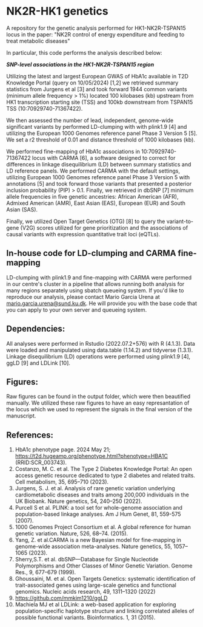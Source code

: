 # NK2R-HK1 genetics

A repository for the genetic analysis performed for HK1-NK2R-TSPAN15 locus in the paper: "NK2R control of energy expenditure and feeding to treat metabolic diseases"

In particular, this code performs the analysis described below:

***SNP-level associations in the HK1-NK2R-TSPAN15 region***

Utilizing the latest and largest European GWAS of HbA1c available in T2D Knowledge Portal (query on 10/05/2024) [1,2] we retrieved summary statistics from Jurgens et al [3] and took forward 1944 common variants (minimum allele frequency > 1%) located 100 kilobases (kb) upstream from HK1 transcription starting site (TSS) and 100kb downstream from TSPAN15 TSS (10:70929740-71367422). 

We then assessed the number of lead, independent, genome-wide significant variants by performed LD-clumping with with plink1.9 [4] and utilizing the European 1000 Genomes reference panel Phase 3 Version 5 [5]. We set a r2 threshold of 0.01 and distance threshold of 1000 kilobases (kb).

We performed fine-mapping of HbA1c associations in 10:70929740-71367422 locus with CARMA [6], a software designed to correct for differences in linkage disequilibrium (LD) between summary statistics and LD reference panels. We performed CARMA with the default settings, utilizing European 1000 Genomes reference panel Phase 3 Version 5 with annotations [5] and took forward those variants that presented a posterior inclusion probability (PIP) > 0.1. Finally, we retrieved in dbSNP [7] minimum allele frequencies in five genetic ancestries: African American (AFR), Admixed American (AMR), East Asian (EAS), European (EUR) and South Asian (SAS).

Finally, we utilized Open Target Genetics (OTG) [8] to query the variant-to-gene (V2G) scores utilized for gene prioritization and the associations of causal variants with expression quantitative trait loci (eQTLs). 

## In-house code for LD-clumping and CARMA fine-mapping

LD-clumping with plink1.9 and fine-mapping with CARMA were performed in our centre's cluster in a pipeline that allows running both analysis for many regions separately using sbatch queueing system. If you'd like to reproduce our analysis, please contact Mario Garcia Urena at mario.garcia.urena@sund.ku.dk. He will provide you with the base code that you can apply to your own server and queueing system. 

## Dependencies:

All analyses were performed in Rstudio (2022.07.2+576) with R (4.1.3). Data were loaded and manipulated using data.table (1.14.2) and tidyverse (1.3.1). Linkage disequilibrium (LD) operations were performed using plink1.9 [4], ggLD [9] and LDLink [10]. 

## Figures:

Raw figures can be found in the output folder, which were then beautified manually. We utilized these raw figures to have an easy represantation of the locus which we used to represent the signals in the final version of the manuscript.

## References:

1) HbA1c phenotype page. 2024 May 21; https://t2d.hugeamp.org/phenotype.html?phenotype=HBA1C (RRID:SCR_003743).
2) Costanzo, M. C. et al.  The Type 2 Diabetes Knowledge Portal: An open access genetic resource dedicated to type 2 diabetes and related traits. Cell metabolism, 35, 695–710 (2023).
3) Jurgens, S. J. et al. Analysis of rare genetic variation underlying cardiometabolic diseases and traits among 200,000 individuals in the UK Biobank. Nature genetics, 54, 240–250 (2022).
4) Purcell S et al. PLINK: a tool set for whole-genome association and population-based linkage analyses. Am J Hum Genet, 81, 559-575 (2007).
5) 1000 Genomes Project Consortium et al. A global reference for human genetic variation. Nature, 526, 68–74. (2015).
6) Yang, Z. et al.CARMA is a new Bayesian model for fine-mapping in genome-wide association meta-analyses. Nature genetics, 55, 1057–1065 (2023).
7) Sherry,S.T. et al. dbSNP—Database for Single Nucleotide Polymorphisms and Other Classes of Minor Genetic Variation. Genome Res., 9, 677–679 (1999).
8) Ghoussaini, M. et al. Open Targets Genetics: systematic identification of trait-associated genes using large-scale genetics and functional genomics. Nucleic acids research, 49, 1311–1320 (2022)
9) https://github.com/mmkim1210/ggLD
10) Machiela MJ et al LDLink: a web-based application for exploring population-specific haplotype structure and linking correlated alleles of possible functional variants. Bioinformatics. 1, 31 (2015).
